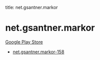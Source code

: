 title: net.gsantner.markor
# net.gsantner.markor


[Google Play Store](https://play.google.com/store/apps/details?id=net.gsantner.markor)


* [net.gsantner.markor-158](./net.gsantner.markor-158/)
